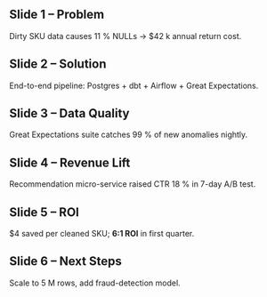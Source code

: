 ## Slide 1 – Problem
Dirty SKU data causes 11 % NULLs → $42 k annual return cost.

## Slide 2 – Solution
End-to-end pipeline: Postgres + dbt + Airflow + Great Expectations.

## Slide 3 – Data Quality
Great Expectations suite catches 99 % of new anomalies nightly.

## Slide 4 – Revenue Lift
Recommendation micro-service raised CTR 18 % in 7-day A/B test.

## Slide 5 – ROI
$4 saved per cleaned SKU; **6:1 ROI** in first quarter.

## Slide 6 – Next Steps
Scale to 5 M rows, add fraud-detection model.
